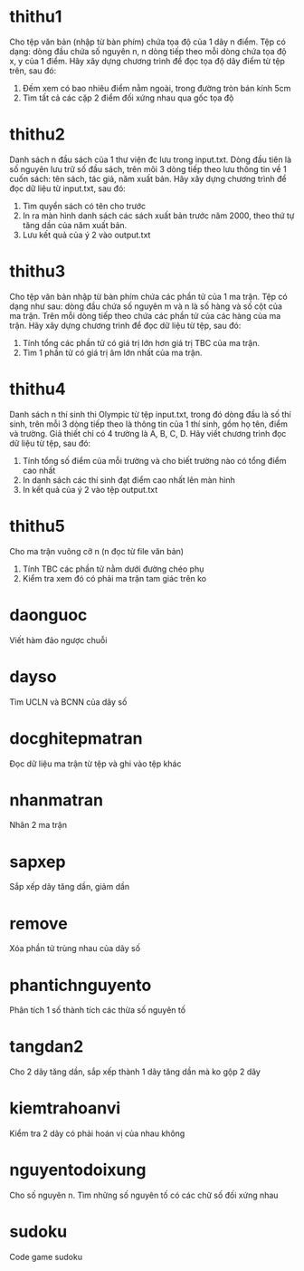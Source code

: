 # thithu1
Cho tệp văn bản (nhập từ bàn phím) chứa tọa độ của 1 dãy n điểm. Tệp có dạng: dòng đầu chứa số nguyên n, n dòng tiếp theo mỗi dòng chứa tọa độ x, y của 1 điểm. Hãy xây dựng chương trình để đọc tọa độ dãy điểm từ tệp trên, sau đó:
1. Đếm xem có bao nhiêu điểm nằm ngoài, trong đường tròn bán kính 5cm
2. Tìm tất cả các cặp 2 điểm đối xứng nhau qua gốc tọa độ
# thithu2
Danh sách n đầu sách của 1 thư viện đc lưu trong input.txt. Dòng đầu tiên là số nguyên lưu trữ số đầu sách, trên mõi 3 dòng tiếp theo lưu thông tin về 1 cuốn sách: tên sách, tác giả, năm xuất bản. Hãy xây dựng chương trình để đọc dữ liệu từ input.txt, sau đó:
1. Tìm quyển sách có tên cho trước
2. In ra màn hình danh sách các sách xuất bản trước năm 2000, theo thứ tự tăng dần của năm xuất bản.
3. Lưu kết quả của ý 2 vào output.txt
# thithu3
Cho tệp văn bản nhập từ bàn phím chứa các phần tử của 1 ma trận. Tệp có dạng như sau: dòng đầu chứa số nguyên m và n là số hàng và số cột của ma trận. Trên mỗi dòng tiếp theo chứa các phần tử của các hàng của ma trận. Hãy xây dựng chương trình để đọc dữ liệu từ tệp, sau đó:
1. Tính tổng các phần tử có giá trị lớn hơn giá trị TBC của ma trận.
2. Tìm 1 phần tử có giá trị âm lớn nhất của ma trận.
# thithu4
Danh sách n thí sinh thi Olympic từ tệp input.txt, trong đó dòng đầu là số thí sinh, trên mỗi 3 dòng tiếp theo là thông tin của 1 thí sinh, gồm họ tên, điểm và trường. Giả thiết chỉ có 4 trường là A, B, C, D. Hãy viết chương trình đọc dữ liệu từ tệp, sau đó:
1. Tính tổng số điểm của mỗi trường và cho biết trường nào có tổng điểm cao nhất
2. In danh sách các thí sinh đạt điểm cao nhất lên màn hình
3. In kết quả của ý 2 vào tệp output.txt
# thithu5
Cho ma trận vuông cỡ n (n đọc từ file văn bản)
1. Tính TBC các phần tử nằm dưới đường chéo phụ
2. Kiểm tra xem đó có phải ma trận tam giác trên ko
# daonguoc
Viết hàm đảo ngược chuỗi
# dayso
Tìm UCLN và BCNN của dãy số
# docghitepmatran
Đọc dữ liệu ma trận từ tệp và ghi vào tệp khác
# nhanmatran
Nhân 2 ma trận
# sapxep
Sắp xếp dãy tăng dần, giảm dần
# remove
Xóa phần tử trùng nhau của dãy số
# phantichnguyento
Phân tích 1 số thành tích các thừa số nguyên tố
# tangdan2
Cho 2 dãy tăng dần, sắp xếp thành 1 dãy tăng dần mà ko gộp 2 dãy
# kiemtrahoanvi
Kiểm tra 2 dãy có phải hoán vị của nhau không
# nguyentodoixung
Cho số nguyên n. Tìm những số nguyên tố có các chữ số đối xứng nhau
# sudoku
Code game sudoku
